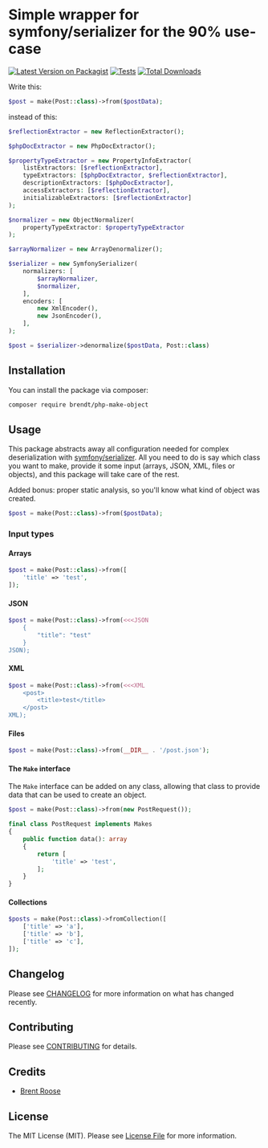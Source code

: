 # Simple wrapper for symfony/serializer for the 90% use-case

[![Latest Version on Packagist](https://img.shields.io/packagist/v/brendt/php-make-object.svg?style=flat-square)](https://packagist.org/packages/brendt/php-make-object)
[![Tests](https://github.com/brendt/php-make-object/actions/workflows/run-tests.yml/badge.svg?branch=main)](https://github.com/brendt/php-make-object/actions/workflows/run-tests.yml)
[![Total Downloads](https://img.shields.io/packagist/dt/brendt/php-make-object.svg?style=flat-square)](https://packagist.org/packages/brendt/php-make-object)

Write this:

```php
$post = make(Post::class)->from($postData);
```

instead of this:

```php
$reflectionExtractor = new ReflectionExtractor();

$phpDocExtractor = new PhpDocExtractor();

$propertyTypeExtractor = new PropertyInfoExtractor(
    listExtractors: [$reflectionExtractor],
    typeExtractors: [$phpDocExtractor, $reflectionExtractor],
    descriptionExtractors: [$phpDocExtractor],
    accessExtractors: [$reflectionExtractor],
    initializableExtractors: [$reflectionExtractor]
);

$normalizer = new ObjectNormalizer(
    propertyTypeExtractor: $propertyTypeExtractor
);

$arrayNormalizer = new ArrayDenormalizer();

$serializer = new SymfonySerializer(
    normalizers: [
        $arrayNormalizer,
        $normalizer,
    ],
    encoders: [
        new XmlEncoder(),
        new JsonEncoder(),
    ],
);

$post = $serializer->denormalize($postData, Post::class)
```

## Installation

You can install the package via composer:

```bash
composer require brendt/php-make-object
```

## Usage

This package abstracts away all configuration needed for complex deserialization with [symfony/serializer](https://symfony.com/doc/current/components/serializer.html). All you need to do is say which class you want to make, provide it some input (arrays, JSON, XML, files or objects), and this package will take care of the rest.

Added bonus: proper static analysis, so you'll know what kind of object was created.

```php
$post = make(Post::class)->from($postData);
```

### Input types

#### Arrays

```php
$post = make(Post::class)->from([
    'title' => 'test',
]);
```

#### JSON

```php
$post = make(Post::class)->from(<<<JSON
    {
        "title": "test"
    }
JSON);
```

#### XML

```php
$post = make(Post::class)->from(<<<XML
    <post>
        <title>test</title>
    </post>
XML);
```

#### Files

```php
$post = make(Post::class)->from(__DIR__ . '/post.json');
```

#### The `Make` interface

The `Make` interface can be added on any class, allowing that class to provide data that can be used to create an object.

```php
$post = make(Post::class)->from(new PostRequest());
```

```php
final class PostRequest implements Makes
{
    public function data(): array
    {
        return [
            'title' => 'test',
        ];
    }
}
```

#### Collections

```php
$posts = make(Post::class)->fromCollection([
    ['title' => 'a'],
    ['title' => 'b'],
    ['title' => 'c'],
]);
```

## Changelog

Please see [CHANGELOG](CHANGELOG.md) for more information on what has changed recently.

## Contributing

Please see [CONTRIBUTING](https://github.com/spatie/.github/blob/main/CONTRIBUTING.md) for details.

## Credits

- [Brent Roose](https://github.com/brendt)

## License

The MIT License (MIT). Please see [License File](LICENSE.md) for more information.
